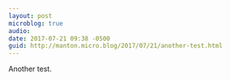```yaml
---
layout: post
microblog: true
audio: 
date: 2017-07-21 09:38 -0500
guid: http://manton.micro.blog/2017/07/21/another-test.html
---
```

Another test.

